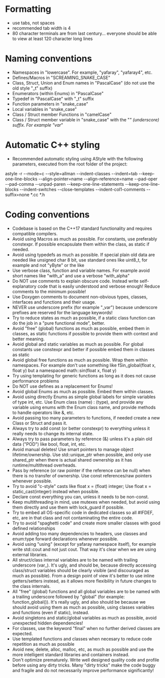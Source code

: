 # Formatting
* use tabs, not spaces
* recommended tab width is 4
* 80 character terminals are from last century...
  everyone should be able to view at least 120 character long lines

# Naming conventions
* Namespaces in "lowercase". For example, "yafaray", "yafaray4", etc.
* Defines/Macros in "SCREAMING_SNAKE_CASE"
* Class, Struct, Union and Enum names in "PascalCase" (do not use the old style "_t" suffix)
* Enumerators (within Enums) in "PascalCase"
* Typedef in "PascalCase" with "_t" suffix
* Function parameters in "snake_case"
* Local variables in "snake_case"
* Class / Struct member Functions in "camelCase"
* Class / Struct member variable in "snake_case" with the "_" (underscore) suffix. For example "var_"

# Automatic C++ styling
* Recommended automatic styling using AStyle with the following
  parameters, executed from the root folder of the project:
  
astyle -r --mode=c --style=allman --indent-classes --indent=tab --keep-one-line-blocks --align-pointer=name --align-reference=name --pad-oper --pad-comma --unpad-paren --keep-one-line-statements --keep-one-line-blocks --indent-switches --close-templates --indent-col1-comments --suffix=none *.cc *.h

# Coding conventions
* Codebase is based on the C++17 standard functionality and requires compatible compilers.
* Avoid using Macros as much as possible. For constants, use preferably constexpr. If possible encapsulate them within the class, as static if needed.
* Avoid using typedefs as much as possible. If special plain old data are needed like unsigned char 8 bit, use standard ones like uint8_t, for example and not "yByte" or the like
* Use verbose class, function and variable names. For example avoid short names like "with_a" and use a verbose "with_alpha"
* Do NOT use comments to explain obscure code. Instead write self-explanatory code that is easily understood and verbose enough! Reduce comments to the minimum possible!
* Use Doxygen comments to document non-obvious types, classes, interfaces and functions and their usage.
* NEVER use underscore prefix (for example "_var") because underscore prefixes are reserved for the language keywords!
* Try to reduce states as much as possible, if a static class function can do the job in a "pure functional mode", better.
* Avoid "free" (global) functions as much as possible, embed them in classes, as static functions if possible to provide them with context and better meaning.
* Avoid global and static variables as much as possible. For global constants use constexpr and better if possible embed them in classes as static
* Avoid global free functions as much as possible. Wrap them within namespaces. For example don't use something like fSin_global(float x, float y) but a namespaced math::sin(float x, float y)
* Try using templating for generic functions as long as it does not cause performance problems
* Do NOT use defines as a replacement for Enums!
* Avoid global Enums as much as possible. Embed them within classes.
* Avoid using directly Enums as simple global labels for simple variables of type int, etc. Use Enum class (name) : (type), and provide any variable using enums with the Enum class name, and provide methods to handle operators like &, etc.
* Avoid passing too many parameters to functions, if needed create a new Class or Struct and pass it.
* Always try to add const (or better constexpr) to everything unless it really needs to change its internal state.
* Always try to pass parameters by reference (&) unless it's a plain old data ("POD") like bool, float, int, etc.
* Avoid manual deletes! Use smart pointers to manage object lifetime/ownership. Use std::unique_ptr when possible, and only use shared_ptr when there is actual shared ownership as it has runtime/multithread overheads.
* Pass by reference (or raw pointer if the reference can be null) when there is no transfer of ownership. Use const references/raw pointers whenever possible.
* Try to avoid "c-style" casts like float x = (float) integer; Use float x = static_cast<float>(integer) instead when possible.
* Declare const everything you can, unless it needs to be non-const.
* Keep multithreading in mind, use mutexes when needed, but avoid using them directly and use them with lock_guard if possible.
* Try to embed all OS-specific code in dedicated classes so all #IFDEF, etc, are in that class and not contaminating the entire code.
* Try to avoid "spaghetti code" and create more smaller classes with good defined relationships
* Avoid adding too many dependencies to headers, use classes and enum:type forward declarations whenever possible.
* Avoid using "using" (except for yafaray namespace itself), for example write std::cout and not just cout. That way it's clear when we are using external libraries.
* All struct/class internal variables are to be named with trailing underscore (var_). It's ugly, and should be, because directly accessing class/struct variables should be clearly visible (and discouraged as much as possible). From a design point of view it's better to use inline getters/setters instead, as it allows more flexibility in future changes to the class internals.
* All "free" (global) functions and all global variables are to be named with a trailing underscore followed by "global" (for example: function_global()). It's really ugly, and also should be because we should avoid using them as much as possible, using classes variables and functions (even if static), instead.
* Avoid singletons and static/global variables as much as possible, avoid unexpected hidden dependencies!
* For classes, use the keyword "final" when no further derived classes are expected.
* Use templated functions and classes when necesary to reduce code repetition as much as possible
* Avoid new, delete, alloc, malloc, etc, as much as possible and use the more intelligent standard libraries and containers instead.
* Don't optimize prematurely. Write well designed quality code and profile before using any dirty tricks. Many "dirty tricks" make the code buggy and fragile and do not necessarily improve performance significantly!

